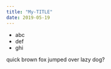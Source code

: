 ```yaml
---
title: "My-TITLE"
date: 2019-05-19
---
```


* abc
* def
* ghi

quick brown fox jumped over lazy dog?
